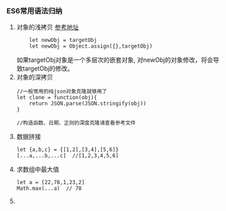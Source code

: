 ### ES6常用语法归纳

1. 对象的浅拷贝
    [参考地址](http://www.cnblogs.com/wangyulue/articles/7684515.html)
    ```
        let newObj = targetObj
        let newObj = Object.assign({},targetObj)
    ```
    如果targetObj对象是一个多层次的嵌套对象, 对newObj的对象修改，将会导致targetObj的修改。
    <br>
2. 对象的深拷贝
    ```
    //一般常用的纯json对象克隆就够用了
    let clone = function(obj){
        return JSON.parse(JSON.stringify(obj))
    }

    //构造函数、日期、正则的深度克隆请查看参考文件
    ```
3. 数据拼接
    ```
    let {a,b,c} = {[1,2],[3,4],[5,6]}
    [...a,...b,...c]  //[1,2,3,4,5,6] 
    ```
4. 求数组中最大值
    ```
    let a = [22,78,1,23,2]
    Math.max(...a)  // 78
    ```
5.